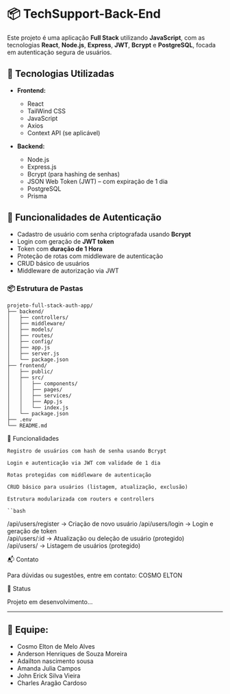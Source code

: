 # 📦 TechSupport-Back-End
Este projeto é uma aplicação **Full Stack** utilizando **JavaScript**, com as tecnologias **React**, **Node.js**, **Express**, **JWT**, **Bcrypt** e **PostgreSQL**, focada em autenticação segura de usuários.

## 🧩 Tecnologias Utilizadas

- **Frontend:**
  - React
  - TailWind CSS
  - JavaScript
  - Axios
  - Context API (se aplicável)

- **Backend:**
  - Node.js
  - Express.js
  - Bcrypt (para hashing de senhas)
  - JSON Web Token (JWT) – com expiração de 1 dia
  - PostgreSQL
  - Prisma

## 🔐 Funcionalidades de Autenticação

- Cadastro de usuário com senha criptografada usando **Bcrypt**
- Login com geração de **JWT token**
- Token com **duração de 1 Hora**
- Proteção de rotas com middleware de autenticação
- CRUD básico de usuários
- Middleware de autorização via JWT

### 📦 Estrutura de Pastas

```
projeto-full-stack-auth-app/
├── backend/
│   ├── controllers/
│   ├── middleware/
│   ├── models/
│   ├── routes/
│   ├── config/
│   ├── app.js
│   ├── server.js
│   └── package.json
├── frontend/
│   ├── public/
│   ├── src/
│   │   ├── components/
│   │   ├── pages/
│   │   ├── services/
│   │   ├── App.js
│   │   └── index.js
│   └── package.json
├── .env
└── README.md
```

🔐 Funcionalidades

    Registro de usuários com hash de senha usando Bcrypt

    Login e autenticação via JWT com validade de 1 dia

    Rotas protegidas com middleware de autenticação

    CRUD básico para usuários (listagem, atualização, exclusão)

    Estrutura modularizada com routers e controllers

    ``bash
/api/users/register   → Criação de novo usuário
/api/users/login      → Login e geração de token  
/api/users/:id        → Atualização ou deleção de usuário (protegido)  
/api/users/           → Listagem de usuários (protegido)

📬 Contato

Para dúvidas ou sugestões, entre em contato:
COSMO ELTON

🚧 Status

Projeto em desenvolvimento...

---

## 👤 Equipe:
- Cosmo Elton de Melo Alves
- Anderson Henriques de Souza Moreira 
- Adailton nascimento sousa 
- Amanda Julia Campos
- ⁠John Erick Silva Vieira
- Charles Aragão Cardoso

